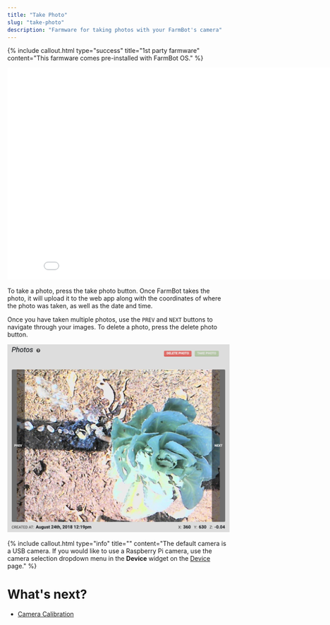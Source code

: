 ```yaml
---
title: "Take Photo"
slug: "take-photo"
description: "Farmware for taking photos with your FarmBot's camera"
---
```



{%
include callout.html
type="success"
title="1st party farmware"
content="This farmware comes pre-installed with FarmBot OS."
%}



<iframe class="embedly-embed" src="//cdn.embedly.com/widgets/media.html?url=http%3A%2F%2Fwww.youtube.com%2Fwatch%3Fv%3DRYQyYA4ZwF8&src=http%3A%2F%2Fwww.youtube.com%2Fembed%2FRYQyYA4ZwF8&type=text%2Fhtml&key=f2aa6fc3595946d0afc3d76cbbd25dc3&schema=youtube" width="854" height="480" scrolling="no" frameborder="0" allow="autoplay; fullscreen" allowfullscreen="true"></iframe>

To take a photo, press the <span class="fb-button fb-green">take photo</span> button. Once FarmBot takes the photo, it will upload it to the web app along with the coordinates of where the photo was taken, as well as the date and time.

Once you have taken multiple photos, use the `PREV` and `NEXT` buttons to navigate through your images. To delete a photo, press the <span class="fb-button fb-red">delete photo</span> button.


![Screen Shot 2019-05-02 at 5.42.10 PM.png](_images/Screen_Shot_2019-05-02_at_5.42.10_PM.png)



{%
include callout.html
type="info"
title=""
content="The default camera is a USB camera. If you would like to use a Raspberry Pi camera, use the camera selection dropdown menu in the **Device** widget on the [Device](../device.md#device) page."
%}


# What's next?

 * [Camera Calibration](camera-calibration.md)
